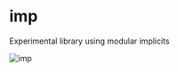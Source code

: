 imp
===

Experimental library using modular implicits

![imp](https://github.com/modular-implicits/imp/workflows/Imp/badge.svg)
